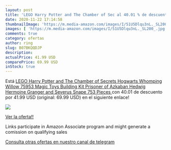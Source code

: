 ```yaml
---
layout: post
title: 'LEGO Harry Potter and The Chamber of Sec al 40.01 % de descuento'
date: 2020-11-22 17:14:58
thumbnailImage: 'https://m.media-amazon.com/images/I/51U5Dlqu3nL._SL200_.jpg'
images: [ 'https://m.media-amazon.com/images/I/51U5Dlqu3nL._SL200_.jpg' ]
comments: true
category: ofertas
author: ring
slug: B07BKQQDJP
description:
actualPrice: 41.99 USD
comparePrice: 69.99 USD
inStock: true
---
```


Está [LEGO Harry Potter and The Chamber of Secrets Hogwarts Whomping Willow 75953 Magic Toys Building Kit  Prisoner of Azkaban  Hedwig  Hermoine Granger and Severus Snape  753 Pieces ](https://www.amazon.com/dp/B07BKQQDJP/?tag=redken08-20) con 40.01 de descuento por 41.99 USD (original: 69.99 USD) en el siguiente enlace!

[![](https://m.media-amazon.com/images/I/51U5Dlqu3nL._SL200_.jpg)](https://www.amazon.com/dp/B07BKQQDJP/?tag=redken08-20)

[Ver la oferta!!](https://www.amazon.com/dp/B07BKQQDJP/?tag=redken08-20)

Links participate in Amazon Associate program and might generate a comission on qualifying sales

[Consulta otras ofertas en nuestro canal de telegram](https://t.me/s/ofertas25)
